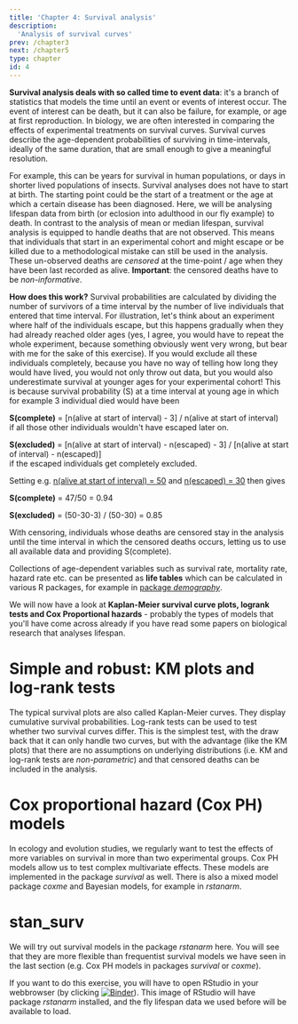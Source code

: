 ```yaml
---
title: 'Chapter 4: Survival analysis'
description:
  'Analysis of survival curves'
prev: /chapter3
next: /chapter5
type: chapter
id: 4
---
```


<exercise id="1" title="What is Survival analysis">

**Survival analysis deals with so called time to event data**: it's a branch of statistics that models the time until an event or events of interest occur. The event of interest can be death, but it can also be failure, for example, or age at first reproduction. In biology, we are often interested in comparing the effects of experimental treatments on survival curves. Survival curves describe the age-dependent probabilities of surviving in time-intervals, ideally of the same duration, that are small enough to give a meaningful resolution. 

For example, this can be years for survival in human populations, or days in shorter lived populations of insects. Survival analyses does not have to start at birth. The starting point could be the start of a treatment or the age at which a certain disease has been diagnosed. Here, we will be analysing lifespan data from birth (or eclosion into adulthood in our fly example) to death. In contrast to the analysis of mean or median lifespan, survival analysis is equipped to handle deaths that are not observed. This means that individuals that start in an experimental cohort and might escape or be killed due to a methodological mistake can still be used in the analysis. These un-observed deaths are *censored* at the time-point / age when they have been last recorded as alive. **Important**: the censored deaths have to be *non-informative*.

**How does this work?** Survival probabilities are calculated by dividing the number of survivors of a time interval by the number of live individuals that entered that time interval. For illustration, let's think about an experiment where half of the individuals escape, but this happens gradually when they had already reached older ages (yes, I agree, you would have to repeat the whole experiment, because something obviously went very wrong, but bear with me for the sake of this exercise). If you would exclude all these individuals completely, because you have no way of telling how long they would have lived, you would not only throw out data, but you would also underestimate survival at younger ages for your experimental cohort! This is because survival probability (S) at a time interval at young age in which for example 3 individual died would have been 

**S(complete)** = [n(alive at start of interval) - 3] / n(alive at start of interval)    
if all those other individuals wouldn't have escaped later on.

**S(excluded)** = [n(alive at start of interval) - n(escaped) - 3] / [n(alive at start of interval) - n(escaped)]    
if the escaped individuals get completely excluded.

Setting e.g. <u>n(alive at start of interval) = 50</u> and <u>n(escaped) = 30</u> then gives

**S(complete)** = 47/50 = 0.94

**S(excluded)** = (50-30-3) / (50-30) = 0.85

With censoring, individuals whose deaths are censored stay in the analysis until the time interval in which the censored deaths occurs, letting us to use all available data and providing S(complete).

Collections of age-dependent variables such as survival rate, mortality rate, hazard rate etc. can be presented as **life tables** which can be calculated in various R packages, for example in [package *demography*](https://rpubs.com/Timexpo/487053). 

We will now have  a look at **Kaplan-Meier survival curve plots, logrank tests and Cox Proportional hazards** - probably the types of models that you'll have come across already if you have read some papers on biological research that analyses lifespan.



</exercise>

<exercise id="2" title="Kaplan-Meier (KM) estimates">

# Simple and robust: KM plots and log-rank tests

The typical survival plots are also called Kaplan-Meier curves. They display cumulative survival probabilities. Log-rank tests can be used to test whether two survival curves differ. This is the simplest test, with the draw back that it can only handle two curves, but with the advantage (like the KM plots) that there are no assumptions on underlying distributions (i.e. KM and log-rank tests are *non-parametric*) and that censored deaths can be included in the analysis. 

<codeblock id="10">
</codeblock>

</exercise>



<exercise id="2" title="Cox proportional hazards (Cox PH)">

# Cox proportional hazard (Cox PH) models

In ecology and evolution studies, we regularly want to test the effects of more variables on survival in more than two experimental groups. Cox PH models allow us to test complex multivariate effects. These models are implemented in the package *survival* as well. There is also a mixed model package *coxme* and Bayesian models, for example in *rstanarm*.

<codeblock id="11">
</codeblock>



<codeblock id="12">
</codeblock>



</exercise>

<exercise id="3" title="Survival as a Bayesian">

# stan_surv

We will try out survival models in the package *rstanarm* here. You will see that they are more flexible than frequentist survival models we have seen in the last section (e.g. Cox PH models in packages *survival* or *coxme*).

If you want to do this exercise, you will have to open RStudio in your webbrowser (by clicking  [![Binder](https://mybinder.org/badge_logo.svg)]( https://mybinder.org/v2/gh/zajitschek/RStudioLifespanBayesian/master?urlpath=rstudio )). This image of RStudio will have package *rstanarm* installed, and the fly lifespan data we used before will be available to load.

<codeblock id="13">
</codeblock>



</exercise>

